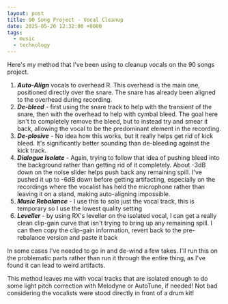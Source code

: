 ```yaml
---
layout: post
title: 90 Song Project - Vocal Cleanup
date: 2025-05-20 12:32:00 +0000
tags: 
  - music
  - technology
---
```


Here's my method that I've been using to cleanup vocals on the 90 songs project.

1. ***Auto-Align*** vocals to overhead R. This overhead is the main one, positioned directly over the snare. The snare has already been aligned to the overhead during recording.
2. ***De-bleed*** - first using the snare track to help with the transient of the snare, then with the overhead to help with cymbal bleed. The goal here isn't to completely remove the bleed, but to instead try and smear it back, allowing the vocal to be the predominant element in the recording.
3. ***De-plosive*** -  No idea how this works, but it really helps get rid of kick bleed. It's significantly better sounding than de-bleeding against the kick track.
4. ***Dialogue Isolate*** - Again, trying to follow that idea of pushing bleed into the background rather than getting rid of it completely. About -3dB down on the noise slider helps push back any remaining spill. I've pushed it up to -6dB down before getting artifacting, especially on the recordings where the vocalist has held the microphone rather than leaving it on a stand, making auto-aligning impossible.
5. ***Music Rebalance*** - I use this to solo just the vocal track, this is temporary so I use the lowest quality setting
6. ***Leveller*** - by using RX's leveller on the isolated vocal, I can get a really clean clip-gain curve that isn't trying to bring up any remaining spill. I can then copy the clip-gain information, revert back to the pre-rebalance version and paste it back

In some cases I've needed to go in and de-wind a few takes. I'll run this on the problematic parts rather than run it through the entire thing, as I've found it can lead to weird artifacts.

This method leaves me with vocal tracks that are isolated enough to do some light pitch correction with Melodyne or AutoTune, if needed! Not bad considering the vocalists were stood directly in front of a drum kit!